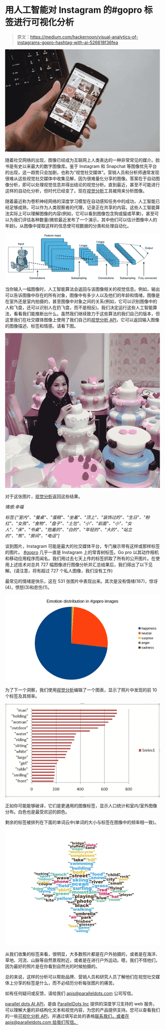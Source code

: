 # 用人工智能对 Instagram 的#gopro 标签进行可视化分析

> 原文：<https://medium.com/hackernoon/visual-analytics-of-instagrams-gopro-hashtag-with-ai-526618f36fea>

![](img/55c27b92a882d51ea1f8310b1fd9e3fb.png)

随着社交网络的出现，图像已经成为互联网上人类表达的一种非常常见的媒介。脸书是有史以来最大的数字图像库。鉴于 Instagram 和 Snapchat 等图像优先平台的出现，这一趋势只会加剧，也称为“视觉社交媒体”。营销人员和分析师通常发现很难从这些视觉社交媒体中收集见解，因为很难量化分享的图像。答案在于自动图像分析，即可以处理视觉信息并得出结论的视觉分析。直到最近，甚至不可能进行这样的自动化分析，但时代已经变了。现在[视觉分析](https://www.paralleldots.com/visual-analytics)工具被用来分析图像。

随着最近称为卷积神经网络的深度学习模型在自动感知任务中的成功，人工智能已经足够成熟，可以作为人类观察者的代理，记录正在共享的内容。这些人工智能算法实际上可以理解图像的内容(例如，它可以看到图像包含狗或猫或苹果)，甚至可以为我们评估各种数量(微软最近发布了一个演示，其中他们可以估计图像中人的年龄)。从图像中提取这样的信息使可视数据的分类和处理自动化。

![](img/8e13c84e17fdbcb503c008ca14238ecd.png)

当你输入一幅图像时，人工智能算法会返回与该图像相关的视觉信息。例如，输出可以告诉图像中存在的所有对象，图像中有多少人以及他们的年龄和情绪，图像是在室外还是室内拍摄的，甚至图像中对象之间的关系(例如，它可以识别图像中的人和飞盘，还可以识别人在扔飞盘，而不是相反)。我们决定运行这些人工智能算法，看看我们能推断出什么。虽然我们继续致力于这些算法的我们自己的版本，但这里我们在社交媒体图像上使用了我们自己的[视觉分析 API](https://www.paralleldots.com/visual-analytics)，它可以返回输入图像的图像描述、标签和情感。请看下图。

![](img/ca8e19ed100604729ce46c8c3ed066ef.png)

对于这张图片，[视觉分析](https://www.paralleldots.com/visual-analytics)返回这些结果。

*情感:幸福*

*标签:["室内"、"餐桌"、"蛋糕"、"坐着"、"顶上"、"装饰过的"、"生日"、"粉红"、"女孩"、"食物"、"盘子"、"土包"、"小"、"前面"、"小"、"女人"、"床"、"书桌"、"抱着的"、"白的"、"年轻的"、"大的"、"站立的"、"熊"、"房间"、"电话"]*

谈到图片，Instagram 可能是最大的社交媒体平台，专门展示带有这样或那样标签的图片。 [#gopro](https://www.instagram.com/explore/tags/gopro/?hl=en) 几乎一直是 Instagram 上的常青树标签。Go pro 以其动作相机和移动应用程序而闻名。我们用过去七天上传的标签抓取了所有的公开图片。在使用上述技术对总共 727 幅图像进行图像分析并汇总结果后，我们得出了以下见解。(请注意，将有超过 727 个私人图像，我们没有工作)

最常见的情绪是快乐，这在 531 张图片中表现出来。其次是没有情绪(187)，惊讶(4)，愤怒(3)和悲伤(1)。

![](img/182e6efa366cedfeebf0c258c3201acd.png)

为了下一个洞察，我们使用[视觉分析](https://www.paralleldots.com/visual-analytics)编辑了一个图表，显示了照片中发现的前 10 个标签及其频率。

![](img/88350acd6fdd029ab486116d498c1691.png)

正如你可能能够破译，它们是更通用的图像标签，显示人口统计和室内/室外图像分布。白色也是最受欢迎的颜色。

剩余的标签被排列在下面的单词云中(单词的大小与标签在图像中的频率相一致)。

![](img/cdb6963c3a5dfbf49e6c5958eb3c77e4.png)

从我们收集的标签来看，很明显，大多数照片都是在户外拍摄的，或者是在海洋、草地、河流、山脉等自然景观附近，或者是在进行户外运动。嗯，我们不怪他们，因为最好的照片是在你看到自然光的时候拍摄的。

总的来说，这样的分析可以帮助品牌、营销人员和研究人员了解他们在视觉社交媒体上分享的标签是什么，而不必经历分析每张图片的痛苦。

如有任何疑问或反馈，请给我们 apis@paralleldots.com 公司写信。

[parallel dots AI API](https://www.paralleldots.com/)，是由 [ParallelDots Inc](https://paralleldots.xyz/) 提供的深度学习支持的 web 服务，可以理解大量的非结构化文本和视觉内容，为您的产品提供支持。您可以查看我们的一些[可视化分析 API](https://www.paralleldots.com/visual-analytics)，并通过填写此处的表格[联系我们，或者在 apis@paralleldots.com 给我们写信。](https://www.paralleldots.com/contact-us)